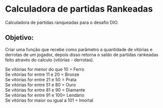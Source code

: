 # Calculadora de partidas Rankeadas
Calculadora de partidas ranqueadas para o desafio DIO.

## Objetivo:

Criar uma função que recebe como parâmetro a quantidade de vitórias e derrotas de um jogador,
depois disso retorna o saldo de  partidas rankeadas feito através do calculo (vitórias - derrotas).

Se vitórias for menor do que 10 = Ferro  
Se vitórias for entre 11 e 20 = Bronze  
Se vitórias for entre 21 e 50 = Prata  
Se vitórias for entre 51 e 80 = Ouro  
Se vitórias for entre 81 e 90 = Diamante  
Se vitórias for entre 91 e 100= Lendário  
Se vitórias for maior ou igual a 101 = Imortal  

